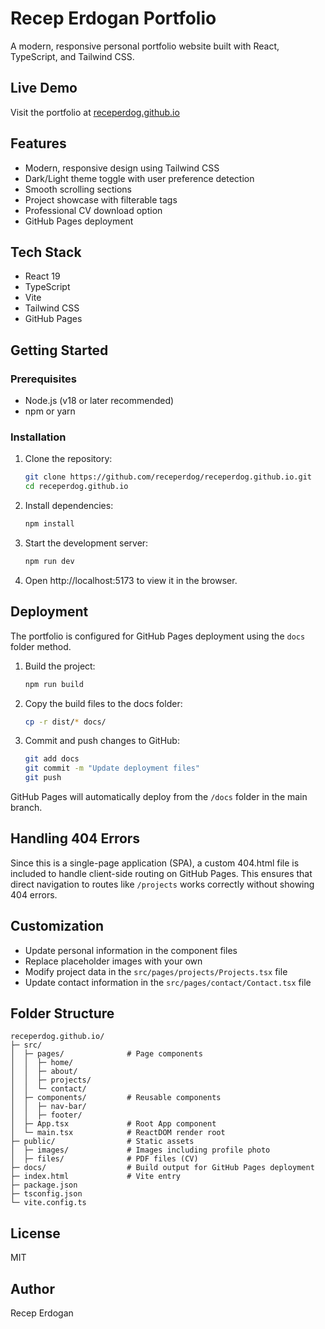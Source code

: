 # Recep Erdogan Portfolio

A modern, responsive personal portfolio website built with React, TypeScript, and Tailwind CSS.

## Live Demo

Visit the portfolio at [receperdog.github.io](https://receperdog.github.io)

## Features

- Modern, responsive design using Tailwind CSS
- Dark/Light theme toggle with user preference detection
- Smooth scrolling sections
- Project showcase with filterable tags
- Professional CV download option
- GitHub Pages deployment

## Tech Stack

- React 19
- TypeScript
- Vite
- Tailwind CSS
- GitHub Pages

## Getting Started

### Prerequisites

- Node.js (v18 or later recommended)
- npm or yarn

### Installation

1. Clone the repository:
   ```bash
   git clone https://github.com/receperdog/receperdog.github.io.git
   cd receperdog.github.io
   ```

2. Install dependencies:
   ```bash
   npm install
   ```

3. Start the development server:
   ```bash
   npm run dev
   ```

4. Open http://localhost:5173 to view it in the browser.

## Deployment

The portfolio is configured for GitHub Pages deployment using the `docs` folder method.

1. Build the project:
   ```bash
   npm run build
   ```

2. Copy the build files to the docs folder:
   ```bash
   cp -r dist/* docs/
   ```

3. Commit and push changes to GitHub:
   ```bash
   git add docs
   git commit -m "Update deployment files"
   git push
   ```

GitHub Pages will automatically deploy from the `/docs` folder in the main branch.

## Handling 404 Errors

Since this is a single-page application (SPA), a custom 404.html file is included to handle client-side routing on GitHub Pages. This ensures that direct navigation to routes like `/projects` works correctly without showing 404 errors.

## Customization

- Update personal information in the component files
- Replace placeholder images with your own
- Modify project data in the `src/pages/projects/Projects.tsx` file
- Update contact information in the `src/pages/contact/Contact.tsx` file

## Folder Structure

```
receperdog.github.io/
├─ src/
│  ├─ pages/              # Page components
│  │  ├─ home/
│  │  ├─ about/
│  │  ├─ projects/
│  │  └─ contact/
│  ├─ components/         # Reusable components
│  │  ├─ nav-bar/
│  │  ├─ footer/
│  ├─ App.tsx             # Root App component
│  └─ main.tsx            # ReactDOM render root
├─ public/                # Static assets
│  ├─ images/             # Images including profile photo
│  ├─ files/              # PDF files (CV)
├─ docs/                  # Build output for GitHub Pages deployment
├─ index.html             # Vite entry
├─ package.json
├─ tsconfig.json
└─ vite.config.ts
```

## License

MIT

## Author

Recep Erdogan
